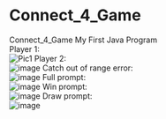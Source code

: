 # Connect_4_Game
Connect_4_Game
My First Java Program\
Player 1:\
![Pic1](https://user-images.githubusercontent.com/73983294/140605353-28c9e8f6-fd81-4eef-9ab9-7ec6eb957112.jpg)
Player 2:\
![image](https://user-images.githubusercontent.com/73983294/140605488-86da4731-8f0d-4d41-82a6-2bdb3f794f91.png)
Catch out of range error:\
![image](https://user-images.githubusercontent.com/73983294/140605450-54384b0c-f96c-41e3-a7cc-12732a894547.png)
Full prompt:\
![image](https://user-images.githubusercontent.com/73983294/140605544-ed640b69-434b-439a-8434-642c97b68495.png)
Win prompt:\
![image](https://user-images.githubusercontent.com/73983294/140605512-aab6f0a6-7ab8-4363-8a0b-6bc4073d7de6.png)
Draw prompt:\
![image](https://user-images.githubusercontent.com/73983294/140605575-4b34a1bd-aa4a-4a37-a57f-63ef6362911a.png)

